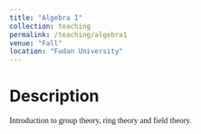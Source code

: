 ```yaml
---
title: "Algebra I"
collection: teaching
permalink: /teaching/algebra1
venue: "Fall"
location: "Fudan University"
---
```


Description
======
<font face="Times New Roman">Introduction to group theory, ring theory and field theory. </font>
